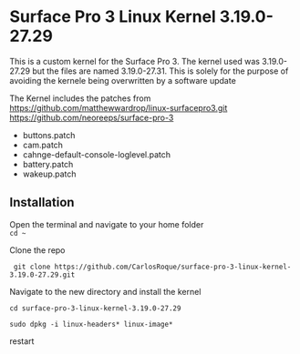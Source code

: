 # Surface Pro 3 Linux Kernel 3.19.0-27.29

This is a custom kernel for the Surface Pro 3.
The kernel used was 3.19.0-27.29 but the files are named 3.19.0-27.31. This is solely for the purpose of avoiding the kernele being overwritten by a software update

The Kernel includes the patches from 
https://github.com/matthewwardrop/linux-surfacepro3.git
https://github.com/neoreeps/surface-pro-3

* buttons.patch
* cam.patch
* cahnge-default-console-loglevel.patch
* battery.patch
* wakeup.patch

## Installation
Open the terminal and navigate to your home folder  
``` cd ~ ```  

Clone the repo

``` git clone https://github.com/CarlosRoque/surface-pro-3-linux-kernel-3.19.0-27.29.git```

Navigate to the new directory and install the kernel

```cd surface-pro-3-linux-kernel-3.19.0-27.29```  

```sudo dpkg -i linux-headers* linux-image*```

restart
